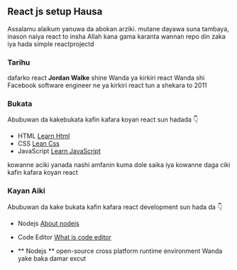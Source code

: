 
## React js setup Hausa
Assalamu alaikum yanuwa da abokan arziki.
mutane dayawa suna tambaya, inason naiya react to insha Allah kana gama karanta wannan repo din zaka iya hada simple reactprojectd

### Tarihu 

dafarko react **Jordan Walke** shine Wanda ya kirkiri react Wanda shi Facebook software engineer ne ya kirkiri react tun a shekara to 2011

### Bukata
Abubuwan da kakebukata kafin kafara koyan react sun hadada 👇
- HTML [Learn Html](https://html.com/)
- CSS [Lean Css](https://css-tricks.com/)
- JavaScript [Learn JavaScript](https://javascript.info/)

kowanne aciki yanada nashi amfanin kuma dole saika iya kowanne daga ciki kafin kafara koyan react

### Kayan Aiki
Abubuwan da kake bukata kafin kafara react development sun hada da 👇
- Nodejs [About nodejs](https://nodejs.org/en/about)
- Code Editor [What is code editor](https://www.nobledesktop.com/learn/code-editors/what-is-code-editors)

- ** Nodejs ** open-source cross platform runtime environment Wanda yake baka damar excut

<!---
cybersmart-dev/cybersmart-dev is a ✨ special ✨ repository because its `README.md` (this file) appears on your GitHub profile.
You can click the Preview link to take a look at your changes.
--->
